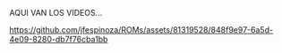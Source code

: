 AQUI VAN LOS VIDEOS...


https://github.com/jfespinoza/ROMs/assets/81319528/848f9e97-6a5d-4e09-8280-db7f76cba1bb

